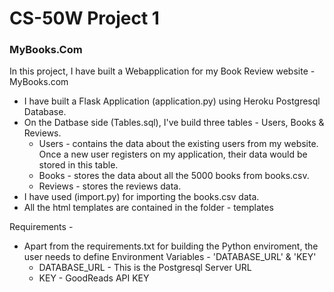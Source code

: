 <html>
<h1>CS-50W Project 1</h1>
<h3>MyBooks.Com</h3>

In this project, I have built a Webapplication for my Book Review website - MyBooks.com

* I have built a Flask Application (application.py) using Heroku Postgresql Database.
* On the Datbase side (Tables.sql), I've build three tables - Users, Books & Reviews.
    * Users -  contains the data about the existing users from my website. Once a new user registers on my application, their data would be stored in this table.
    * Books - stores the data about all the 5000 books from books.csv.
    * Reviews - stores the reviews data.
* I have used (import.py) for importing the books.csv data.
* All the html templates are contained in the folder - templates


Requirements -
* Apart from the requirements.txt for building the Python enviroment, the user needs to define Environment Variables - 'DATABASE_URL' & 'KEY'
    * DATABASE_URL - This is the Postgresql Server URL
    * KEY - GoodReads API KEY

